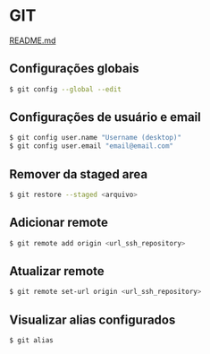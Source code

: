 # GIT

[README.md](../README.md)

## Configurações globais

```bash
$ git config --global --edit
```

## Configurações de usuário e email

```bash
$ git config user.name "Username (desktop)"
$ git config user.email "email@email.com"
```

## Remover da staged area

```bash
$ git restore --staged <arquivo>
```

## Adicionar remote

```bash
$ git remote add origin <url_ssh_repository>
```

## Atualizar remote

```bash
$ git remote set-url origin <url_ssh_repository>
```

## Visualizar alias configurados

```bash
$ git alias
```
